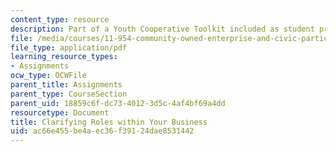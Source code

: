 ```yaml
---
content_type: resource
description: Part of a Youth Cooperative Toolkit included as student project.
file: /media/courses/11-954-community-owned-enterprise-and-civic-participation-spring-2005/ac66e455be4aec36f39124dae8531442_appendix2.pdf
file_type: application/pdf
learning_resource_types:
- Assignments
ocw_type: OCWFile
parent_title: Assignments
parent_type: CourseSection
parent_uid: 18859c6f-dc73-4012-3d5c-4af4bf69a4dd
resourcetype: Document
title: Clarifying Roles within Your Business
uid: ac66e455-be4a-ec36-f391-24dae8531442
---
```

